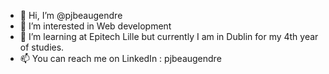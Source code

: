 - 👋 Hi, I’m @pjbeaugendre
- 👀 I’m interested in Web development
- 🌱 I’m learning at Epitech Lille but currently I am in Dublin for my 4th year of studies.
- 📫 You can reach me on LinkedIn : pjbeaugendre
